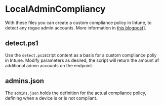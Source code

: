 # LocalAdminCompliancy

With these files you can create a custom compliance policy in Intune, to detect any rogue admin accounts. More information in [this blogpost](https://www.ralpheckhard.com/2025-07-26-custom-compliance-for-local-admins/)].

## detect.ps1

Use the `detect.ps1`script content as a basis for a custom compliance poliy in Intune. Modify parameters as desired, the script will return the amount af additional admin accounts on the endpoint.

## admins.json

The `admins.json` holds the definition for the actual compliance policy, defining when a device is or is not compliant.
